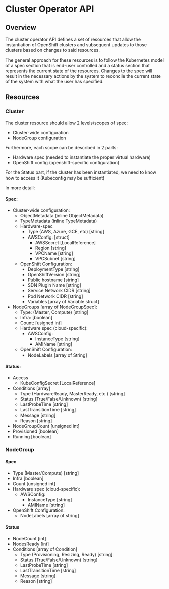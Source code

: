 # Cluster Operator API

## Overview

The cluster operator API defines a set of resources that allow the instantiation of OpenShift clusters and subsequent
updates to those clusters based on changes to said resources.

The general approach for these resources is to follow the Kubernetes model of a spec section that is end-user controlled and
a status section that represents the current state of the resources. Changes to the spec will result in the necessary actions
by the system to reconcile the current state of the system with what the user has specified.

## Resources

### Cluster

The cluster resource should allow 2 levels/scopes of spec:
- Cluster-wide configuration
- NodeGroup configuration

Furthermore, each scope can be described in 2 parts:
- Hardware spec (needed to instantiate the proper virtual hardware)
- OpenShift config (openshift-specific configuration)

For the Status part, if the cluster has been instantiated, we need to know how to access it (Kubeconfig may be sufficient)

In more detail:

#### Spec:
* Cluster-wide configuration:
  * ObjectMetadata (inline ObjectMetadata)
  * TypeMetadata (inline TypeMetadata)
  * Hardware-spec
    * Type (AWS, Azure, GCE, etc) [string]
    * AWSConfig: [struct]
      - AWSSecret [LocalReference]
      - Region [string]
      - VPCName [string]
      - VPCSubnet [string]
  * OpenShift Configuration:
    * DeploymentType [string]
    * OpenShiftVersion [string]
    * Public hostname [string]
    * SDN Plugin Name [string]
    * Service Network CIDR [string]
    * Pod Network CIDR [string]
    * Variables [array of Variable struct]
* NodeGroups [array of NodeGroupSpec]:
  - Type: (Master, Compute) [string]
  - Infra: [boolean]
  - Count: [usigned int]
  - Hardware spec (cloud-specific):
    - AWSConfig:
      - InstanceType [string]
      - AMIName [string]
  - OpenShift Configuration:
    - NodeLabels [array of String]

#### Status:
* Access
  - KubeConfigSecret [LocalReference]
* Conditions [array]
  - Type (HardwareReady, MasterReady, etc.) [string]
  - Status (True/False/Unknown) [string]
  - LastProbeTime [string]
  - LastTransitionTime [string]
  - Message [string]
  - Reason [string]
* NodeGroupCount [unsigned int]
* Provisioned [boolean]
* Running [boolean]


### NodeGroup

#### Spec
- Type (Master/Compute) [string]
- Infra [boolean]
- Count [unsigned int]
- Hardware spec (cloud-specific):
  - AWSConfig:
    - InstanceType [string]
    - AMIName [string]
- OpenShift Configuration:
  - NodeLabels [array of string]

#### Status
* NodeCount [int]
* NodesReady [int]
* Conditions [array of Condition]
  - Type (Provisioning, Resizing, Ready) [string]
  - Status (True/False/Unknown) [string]
  - LastProbeTime [string]
  - LastTransitionTime [string]
  - Message [string]
  - Reason [string]
